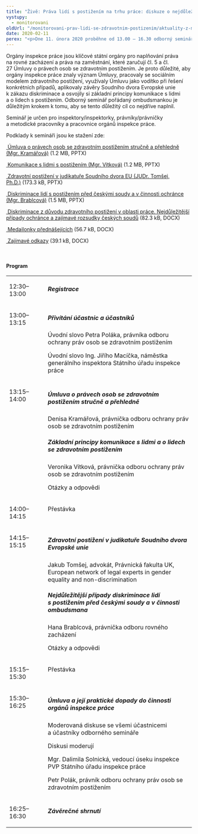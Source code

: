 ```yaml
---
title: "Živě: Práva lidí s postižením na trhu práce: diskuze o nejdůležitějších otázkách s orgány inspekce práce"
vystupy:
  - monitorovani
oldUrl: "/monitorovani-prav-lidi-se-zdravotnim-postizenim/aktuality-z-monitorovani/aktuality-z-monitorovani-2020/zive-prava-lidi-s-postizenim-na-trhu-prace-diskuze-o-nejdulezitejsich-otazkach-s-org/"
date: 2020-02-11
perex: "<p>Dne 11. února 2020 proběhne od 13.00 – 16.30 odborný seminář pro orgány inspekce práce. Seminář lze živě sledovat na webu ochránce. Po skončení semináře bude na webu dostupný záznam.</p>"
---
```


<!-- imported from the old website -->

<p>Orgány inspekce práce jsou klíčové státní orgány pro naplňování práva na rovné zacházení a práva na zaměstnání, které zaručují čl. 5 a čl. 27 Úmluvy o právech osob se zdravotním postižením. Je proto důležité, aby orgány inspekce práce znaly význam Úmluvy, pracovaly se sociálním modelem zdravotního postižení, využívaly Úmluvu jako vodítko při řešení konkrétních případů, aplikovaly závěry Soudního dvora Evropské unie k zákazu diskriminace a osvojily si základní principy komunikace s lidmi a o lidech s postižením. Odborný seminář pořádaný ombudsmankou je důležitým krokem k tomu, aby se tento důležitý cíl co nejdříve naplnil.</p> <p>Seminář je určen pro inspektory/inspektorky, právníky/právničky a metodické pracovníky a pracovnice orgánů inspekce práce.</p><p> Podklady k semináři jsou ke stažení zde:</p><p><a title="Otevření do nového okna" href="/uploads-import/CRPD/Konference_seminare/2020-02-11_Inspekce-prace/2020-02-11_Kramarova.pptx" target="_blank"> Úmluva o právech osob se zdravotním postižením stručně a přehledně (Mgr. Kramářová)</a> (1.2 MB, PPTX)</p><p><a title="Otevření do nového okna" href="/uploads-import/CRPD/Konference_seminare/2020-02-11_Inspekce-prace/2020-02-11_Vitkova.pptx" target="_blank"> Komunikace s lidmi s postižením (Mgr. Vítková)</a> (1.2 MB, PPTX)</p><p><a title="Otevření do nového okna" href="/uploads-import/CRPD/Konference_seminare/2020-02-11_Inspekce-prace/2020-02-11_Tomsej.pptx" target="_blank"> Zdravotní postižení v judikatuře Soudního dvora EU (JUDr. Tomšej, Ph.D.)</a> (173.3 kB, PPTX)</p><p><a title="Otevření do nového okna" href="/uploads-import/CRPD/Konference_seminare/2020-02-11_Inspekce-prace/2020-02-11_Brablcova.pptx" target="_blank"> Diskriminace lidí s postižením před českými soudy a v činnosti ochránce (Mgr. Brablcová)</a> (1.5 MB, PPTX)</p><p><a title="Otevření do nového okna" href="/uploads-import/CRPD/Konference_seminare/2020-02-11_Inspekce-prace/2020-02-11_DIS_zdravotni-postizeni_prace_soudy.docx" target="_blank"> Diskriminace z důvodu zdravotního postižení v oblasti práce. Nejdůležitější případy ochránce a zajímavé rozsudky českých soudů</a> (82.3 kB, DOCX)</p><p><a title="Otevření do nového okna" href="/uploads-import/CRPD/Konference_seminare/2020-02-11_Inspekce-prace/2020-02-11_Medailonky-prednasejicich.docx" target="_blank"> Medailonky přednášejících</a> (56.7 kB, DOCX)</p><p><a title="Otevření do nového okna" href="/uploads-import/CRPD/Konference_seminare/2020-02-11_Inspekce-prace/2020-02-11_Zajimave-odkazy.docx" target="_blank"> Zajímavé odkazy</a> (39.1 kB, DOCX)</p><br /><h4>Program</h4><p><table border="0"> <tbody><tr> <td width="104" valign="top"> <p>12:30–13:00</p> </td> <td width="500" valign="top"> <h5>Registrace </h5> </td> </tr> <tr> <td width="104" valign="top"> <p>13:00–13:15</p> </td> <td width="500" valign="top"> <h5>Přivítání účastnic a účastníků</h5> <p>Úvodní slovo Petra Poláka, právníka odboru ochrany práv osob se zdravotním postižením</p> <p>Úvodní slovo Ing. Jiřího Macíčka, náměstka generálního inspektora Státního úřadu inspekce práce</p> </td> </tr> <tr> <td width="104" valign="top"> <p>13:15–14:00</p> </td> <td width="500" valign="top"> <h5>Úmluva o právech osob se zdravotním postižením stručně a přehledně</h5> <p>Denisa Kramářová, právnička odboru ochrany práv osob se zdravotním postižením</p> <h5>Základní principy komunikace s lidmi a o lidech se zdravotním postižením</h5> <p>Veronika Vítková, právnička odboru ochrany práv osob se zdravotním postižením</p> <p>Otázky a odpovědi</p> </td> </tr> <tr> <td width="104" valign="top"> <p>14:00–14:15</p> </td> <td width="500" valign="top"> <p>Přestávka</p> </td> </tr> <tr> <td width="104" valign="top"> <p>14:15–15:15</p> </td> <td width="500" valign="top"> <h5>Zdravotní postižení v judikatuře Soudního dvora Evropské unie</h5> <p>Jakub Tomšej, advokát, Právnická fakulta UK, European network of legal experts in gender equality and non-discrimination</p> <h5>Nejdůležitější případy diskriminace lidí s postižením před českými soudy a v činnosti ombudsmana</h5> <p>Hana Brablcová, právnička odboru rovného zacházení</p> <p>Otázky a odpovědi</p> </td> </tr> <tr> <td width="104" valign="top"> <p>15:15–15:30</p> </td> <td width="500" valign="top"> <p>Přestávka</p> </td> </tr> <tr> <td width="104" valign="top"> <p>15:30–16:25</p> </td> <td width="500" valign="top"> <h5>Úmluva a její praktické dopady do činnosti orgánů inspekce práce</h5> <p>Moderovaná diskuse se všemi účastnicemi a účastníky odborného semináře</p> <p>Diskusi moderují</p> <p>Mgr. Dalimila Solnická, vedoucí úseku inspekce PVP Státního úřadu inspekce práce</p> <p>Petr Polák, právník odboru ochrany práv osob se zdravotním postižením</p> </td> </tr> <tr> <td width="104" valign="top"> <p>16:25–16:30</p> </td> <td width="500" valign="top"> <h5>Závěrečné shrnutí</h5> </td> </tr> </tbody></table></p>
